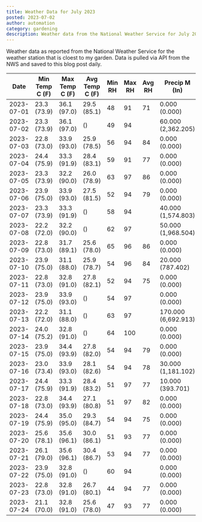 ```yaml
---
title: Weather Data for July 2023
posted: 2023-07-02
author: automation
category: gardening
description: Weather data from the National Weather Service for July 2023
---
```


Weather data as reported from the National Weather Service for the weather station 
that is cloest to my garden. Data is pulled via API from the NWS and saved to this 
blog post daily.

|Date|Min Temp C (F)|Max Temp C (F)|Avg Temp C (F)|Min RH|Max RH|Avg RH|Precip M (In)|Avg Precip/Hr|
|---|---|---|---|---|---|---|---|---|
|2023-07-01|23.3 (73.9)|36.1 (97.0)|29.5 (85.1)|48|91|71|0.000 (0.000)|0.000 (0.000)|
|2023-07-02|23.3 (73.9)|36.1 (97.0)| ()|49|94||60.000 (2,362.205)|73.819 (73.819)|
|2023-07-03|22.8 (73.0)|33.9 (93.0)|25.9 (78.5)|56|94|84|0.000 (0.000)|0.000 (0.000)|
|2023-07-04|24.4 (75.9)|33.3 (91.9)|28.4 (83.1)|59|91|77|0.000 (0.000)|0.000 (0.000)|
|2023-07-05|23.3 (73.9)|32.2 (90.0)|26.0 (78.9)|63|97|86|0.000 (0.000)|0.000 (0.000)|
|2023-07-06|23.9 (75.0)|33.9 (93.0)|27.5 (81.5)|52|94|79|0.000 (0.000)|0.000 (0.000)|
|2023-07-07|23.3 (73.9)|33.3 (91.9)| ()|58|94||40.000 (1,574.803)|44.994 (44.994)|
|2023-07-08|22.2 (72.0)|32.2 (90.0)| ()|62|97||50.000 (1,968.504)|48.012 (48.012)|
|2023-07-09|22.8 (73.0)|31.7 (89.1)|25.6 (78.0)|65|96|86|0.000 (0.000)|0.000 (0.000)|
|2023-07-10|23.9 (75.0)|31.1 (88.0)|25.9 (78.7)|54|96|84|20.000 (787.402)|19.205 (19.205)|
|2023-07-11|22.8 (73.0)|32.8 (91.0)|27.8 (82.1)|52|94|75|0.000 (0.000)|0.000 (0.000)|
|2023-07-12|23.9 (75.0)|33.9 (93.0)| ()|54|97||0.000 (0.000)|0.000 (0.000)|
|2023-07-13|22.2 (72.0)|31.1 (88.0)| ()|63|97||170.000 (6,692.913)|117.420 (117.420)|
|2023-07-14|24.0 (75.2)|32.8 (91.0)| ()|64|100||0.000 (0.000)|0.000 (0.000)|
|2023-07-15|23.9 (75.0)|34.4 (93.9)|27.8 (82.0)|54|94|79|0.000 (0.000)|0.000 (0.000)|
|2023-07-16|23.0 (73.4)|33.9 (93.0)|28.1 (82.6)|54|94|78|30.000 (1,181.102)|36.909 (36.909)|
|2023-07-17|24.4 (75.9)|33.3 (91.9)|28.4 (83.2)|51|97|77|10.000 (393.701)|15.748 (15.748)|
|2023-07-18|22.8 (73.0)|34.4 (93.9)|27.1 (80.8)|51|97|82|0.000 (0.000)|0.000 (0.000)|
|2023-07-19|24.4 (75.9)|35.0 (95.0)|29.3 (84.7)|54|94|75|0.000 (0.000)|0.000 (0.000)|
|2023-07-20|25.6 (78.1)|35.6 (96.1)|30.0 (86.1)|51|93|77|0.000 (0.000)|0.000 (0.000)|
|2023-07-21|26.1 (79.0)|35.6 (96.1)|30.4 (86.7)|53|94|77|0.000 (0.000)|0.000 (0.000)|
|2023-07-22|23.9 (75.0)|32.8 (91.0)| ()|60|94||0.000 (0.000)|0.000 (0.000)|
|2023-07-23|22.8 (73.0)|32.8 (91.0)|26.7 (80.1)|44|94|77|0.000 (0.000)|0.000 (0.000)|
|2023-07-24|21.1 (70.0)|32.8 (91.0)|25.6 (78.0)|47|93|77|0.000 (0.000)|0.000 (0.000)|
